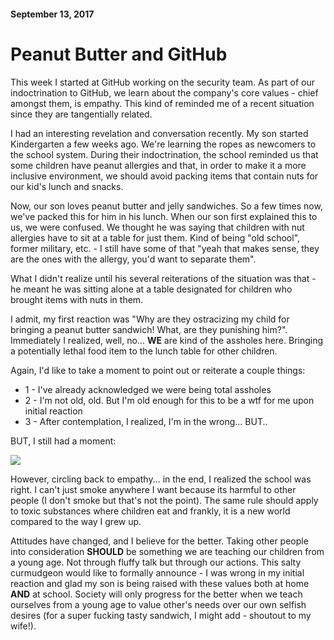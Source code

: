 #### September 13, 2017

# Peanut Butter and GitHub

This week I started at GitHub working on the security team. As part of our indoctrination to GitHub, we learn about the company's core values - chief amongst them, is empathy. This kind of reminded me of a recent situation since they are tangentially related. 

I had an interesting revelation and conversation recently. My son started Kindergarten a few weeks ago. We're learning the ropes as newcomers to the school system. During their indoctrination, the school reminded us that some children have peanut allergies and that, in order to make it a more inclusive environment, we should avoid packing items that contain nuts for our kid's lunch and snacks.

Now, our son loves peanut butter and jelly sandwiches. So a few times now, we've packed this for him in his lunch. When our son first explained this to us, we were confused. We thought he was saying that children with nut allergies have to sit at a table for just them. Kind of being "old school", former military, etc. - I still have some of that "yeah that makes sense, they are the ones with the allergy, you'd want to separate them". 

What I didn't realize until his several reiterations of the situation was that - he meant he was sitting alone at a table designated for children who brought items with nuts in them.

I admit, my first reaction was "Why are they ostracizing my child for bringing a peanut butter sandwich! What, are they punishing him?". Immediately I realized, well, no... **WE** are kind of the assholes here. Bringing a potentially lethal food item to the lunch table for other children.

Again, I'd like to take a moment to point out or reiterate a couple things:

* 1 - I've already acknowledged we were being total assholes
* 2 - I'm not old, old. But I'm old enough for this to be a wtf for me upon initial reaction
* 3 - After contemplation, I realized, I'm in the wrong... BUT..

BUT, I still had a moment:

![](https://user-images.githubusercontent.com/544667/30409037-618c7cca-98b7-11e7-9b69-11d7a4b9d184.png)

However, circling back to empathy... in the end, I realized the school was right. I can't just smoke anywhere I want because its harmful to other people (I don't smoke but that's not the point). The same rule should apply to toxic substances where children eat and frankly, it is a new world compared to the way I grew up. 

Attitudes have changed, and I believe for the better. Taking other people into consideration **SHOULD** be something we are teaching our children from a young age. Not through fluffy talk but through our actions. This salty curmudgeon would like to formally announce - I was wrong in my initial reaction and glad my son is being raised with these values both at home **AND** at school. Society will only progress for the better when we teach ourselves from a young age to value other's needs over our own selfish desires (for a super fucking tasty sandwich, I might add - shoutout to my wife!).
